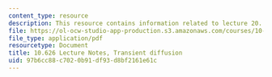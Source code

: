 ```yaml
---
content_type: resource
description: This resource contains information related to lecture 20.
file: https://ol-ocw-studio-app-production.s3.amazonaws.com/courses/10-626-electrochemical-energy-systems-spring-2014/97b6cc88c7020b91df93d8bf2161e61c_MIT10_626S14_S11lec20.pdf
file_type: application/pdf
resourcetype: Document
title: 10.626 Lecture Notes, Transient diffusion
uid: 97b6cc88-c702-0b91-df93-d8bf2161e61c
---
```

